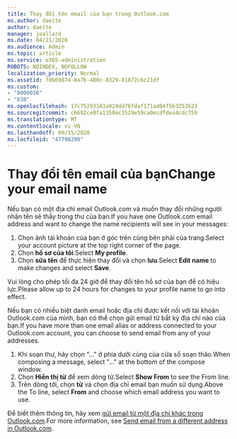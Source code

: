 ```yaml
---
title: Thay đổi tên email của bạn trong Outlook.com
ms.author: daeite
author: daeite
manager: joallard
ms.date: 04/21/2020
ms.audience: Admin
ms.topic: article
ms.service: o365-administration
ROBOTS: NOINDEX, NOFOLLOW
localization_priority: Normal
ms.assetid: f0b69874-8a7b-480c-8329-01872c6c21df
ms.custom:
- "8000036"
- "838"
ms.openlocfilehash: 17c75293103a924dd76fdaf171ad04f5b3252b23
ms.sourcegitcommit: c6692ce0fa1358ec3529e59ca0ecdfdea4cdc759
ms.translationtype: MT
ms.contentlocale: vi-VN
ms.lasthandoff: 09/15/2020
ms.locfileid: "47798290"
---
```

# <a name="change-your-email-name"></a><span data-ttu-id="61bf0-102">Thay đổi tên email của bạn</span><span class="sxs-lookup"><span data-stu-id="61bf0-102">Change your email name</span></span>

<span data-ttu-id="61bf0-103">Nếu bạn có một địa chỉ email Outlook.com và muốn thay đổi những người nhận tên sẽ thấy trong thư của bạn:</span><span class="sxs-lookup"><span data-stu-id="61bf0-103">If you have one Outlook.com email address and want to change the name recipients will see in your messages:</span></span>
  
1. <span data-ttu-id="61bf0-104">Chọn ảnh tài khoản của bạn ở góc trên cùng bên phải của trang.</span><span class="sxs-lookup"><span data-stu-id="61bf0-104">Select your account picture at the top right corner of the page.</span></span>
2. <span data-ttu-id="61bf0-105">Chọn **hồ sơ của tôi**.</span><span class="sxs-lookup"><span data-stu-id="61bf0-105">Select **My profile**.</span></span>
3. <span data-ttu-id="61bf0-106">Chọn **sửa tên** để thực hiện thay đổi và chọn **lưu**.</span><span class="sxs-lookup"><span data-stu-id="61bf0-106">Select **Edit name** to make changes and select **Save**.</span></span>

<span data-ttu-id="61bf0-107">Vui lòng cho phép tối đa 24 giờ để thay đổi tên hồ sơ của bạn để có hiệu lực.</span><span class="sxs-lookup"><span data-stu-id="61bf0-107">Please allow up to 24 hours for changes to your profile name to go into effect.</span></span>
  
<span data-ttu-id="61bf0-108">Nếu bạn có nhiều biệt danh email hoặc địa chỉ được kết nối với tài khoản Outlook.com của mình, bạn có thể chọn gửi email từ bất kỳ địa chỉ nào của bạn.</span><span class="sxs-lookup"><span data-stu-id="61bf0-108">If you have more than one email alias or address connected to your Outlook.com account, you can choose to send email from any of your addresses.</span></span>
  
1. <span data-ttu-id="61bf0-109">Khi soạn thư, hãy chọn "..." ở phía dưới cùng của cửa sổ soạn thảo.</span><span class="sxs-lookup"><span data-stu-id="61bf0-109">When composing a message, select "..." at the bottom of the compose window.</span></span>
1. <span data-ttu-id="61bf0-110">Chọn **Hiển thị từ** để xem dòng từ.</span><span class="sxs-lookup"><span data-stu-id="61bf0-110">Select **Show From** to see the From line.</span></span>
1. <span data-ttu-id="61bf0-111">Trên dòng tới, chọn **từ** và chọn địa chỉ email bạn muốn sử dụng.</span><span class="sxs-lookup"><span data-stu-id="61bf0-111">Above the To line, select **From** and choose which email address you want to use.</span></span>

<span data-ttu-id="61bf0-112">Để biết thêm thông tin, hãy xem [gửi email từ một địa chỉ khác trong Outlook.com](https://support.office.com/article/ccba89cb-141c-4a36-8c56-6d16a8556d2e?wt.mc_id=Office_Outlook_com_Alchemy).</span><span class="sxs-lookup"><span data-stu-id="61bf0-112">For more information, see [Send email from a different address in Outlook.com](https://support.office.com/article/ccba89cb-141c-4a36-8c56-6d16a8556d2e?wt.mc_id=Office_Outlook_com_Alchemy).</span></span>